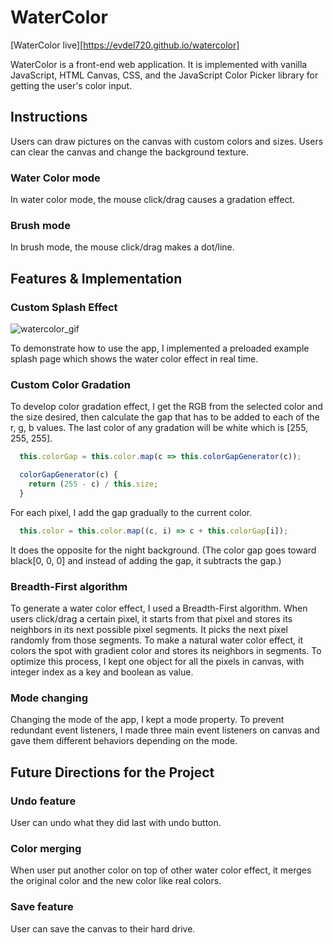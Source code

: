 # WaterColor

[WaterColor live][https://evdel720.github.io/watercolor]

  WaterColor is a front-end web application. It is implemented with vanilla JavaScript, HTML Canvas, CSS, and the JavaScript Color Picker library for getting the user's color input.

## Instructions
  Users can draw pictures on the canvas with custom colors and sizes. Users can clear the canvas and change the background texture.

### Water Color mode
  In water color mode, the mouse click/drag causes a gradation effect.

### Brush mode
  In brush mode, the mouse click/drag makes a dot/line.

## Features & Implementation

### Custom Splash Effect
  ![watercolor_gif](http://res.cloudinary.com/wkdal720/image/upload/v1473966294/watercolor/watercolor1_ylosue.gif)

  To demonstrate how to use the app, I implemented a preloaded example splash page which shows the water color effect in real time.

### Custom Color Gradation
  To develop color gradation effect, I get the RGB from the selected color and the size desired, then calculate the gap that has to be added to each of the r, g, b values. The last color of any gradation will be white which is [255, 255, 255].
  ```JavaScript
    this.colorGap = this.color.map(c => this.colorGapGenerator(c));

    colorGapGenerator(c) {
      return (255 - c) / this.size;
    }
  ```
  For each pixel, I add the gap gradually to the current color.
  ```JavaScript
    this.color = this.color.map((c, i) => c + this.colorGap[i]);
  ```
  It does the opposite for the night background. (The color gap goes toward black[0, 0, 0] and instead of adding the gap, it subtracts the gap.)

### Breadth-First algorithm
  To generate a water color effect, I used a Breadth-First algorithm. When users click/drag a certain pixel, it starts from that pixel and stores its neighbors in its next possible pixel segments. It picks the next pixel randomly from those segments. To make a natural water color effect, it colors the spot with gradient color and stores its neighbors in segments.
  To optimize this process, I kept one object for all the pixels in canvas, with integer index as a key and boolean as value.

### Mode changing
  Changing the mode of the app, I kept a mode property. To prevent redundant event listeners, I made three main event listeners on canvas and gave them different behaviors depending on the mode.

## Future Directions for the Project

### Undo feature
  User can undo what they did last with undo button.

### Color merging
  When user put another color on top of other water color effect, it merges the original color and the new color like real colors.

### Save feature
  User can save the canvas to their hard drive.
